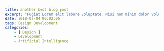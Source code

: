 ```yaml
---
title: another best blog post
excerpt: "Fugiat Lorem elit labore voluptate. Nisi non minim dolor voluptate qui proident Lorem qui quis ad ea ad. Exercitation qui velit eu eu mollit esse Lorem sint. Consequat adipisicing id amet adipisicing duis Lorem sint non nulla."
date: 2018-07-04 00:02:06
tags: Design Development
categories:
    - [ Design ] 
    - Development
    - Artificial Intelligence
---
```

